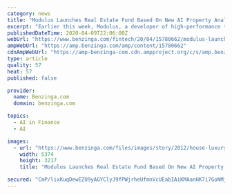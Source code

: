 ```yaml
---
category: news
title: "Modulus Launches Real Estate Fund Based On New AI Property Analytics System"
excerpt: "Earlier this week, Modulus, a developer of high-performance trading and surveillance technologies for institutions such as Goldman Sachs Group Inc (NYSE: GS) and JPMorgan Chase & Co. (NYSE: JPM), formally launched the Modulus Property Analytics System, an AI-driven valuation, forecasting, and timing solution. As part of the development ..."
publishedDateTime: 2020-04-09T22:06:00Z
webUrl: "https://www.benzinga.com/fintech/20/04/15780662/modulus-launches-real-estate-fund-based-on-new-ai-property-analytics-system"
ampWebUrl: "https://amp.benzinga.com/amp/content/15780662"
cdnAmpWebUrl: "https://amp-benzinga-com.cdn.ampproject.org/c/s/amp.benzinga.com/amp/content/15780662"
type: article
quality: 57
heat: 57
published: false

provider:
  name: Benzinga.com
  domain: benzinga.com

topics:
  - AI in Finance
  - AI

images:
  - url: "https://www.benzinga.com/files/images/story/2012/house-luxury-villa-swimming-pool-32870.jpg"
    width: 5374
    height: 3217
    title: "Modulus Launches Real Estate Fund Based On New AI Property Analytics System"

secured: "CmP/lixKuqDewEZU9yAGYClyJ9fPWjrheUfmnVcUEabIAiKMAanHK7i7GoNMjfEWAubR40++sohWWA+c2izhI/BXnh6m6rKV4ZkLEmfBQlclZA1lOYnbDkLqUA0Mx65Nj9MryQyDWxW4nXikcxdA7mtYAbx3zDruVBZDcNAMnZ7t9U1Jqfnpxi2ewi8S7au7FFqwCuWc9C+OWx7X9tpVVb0AHJ5Nf/SeuDeo8Qpt2djy1xYABi5dqJawA0VCUpdBLnxSEsvj53Tzwp3UbFUYOt+IdP9iFl9RgBYycoPdfRJNGuy2NS7a5O48GzKzXgwQ;z72+UL6cuQrXZnSJaIF/fw=="
---
```


